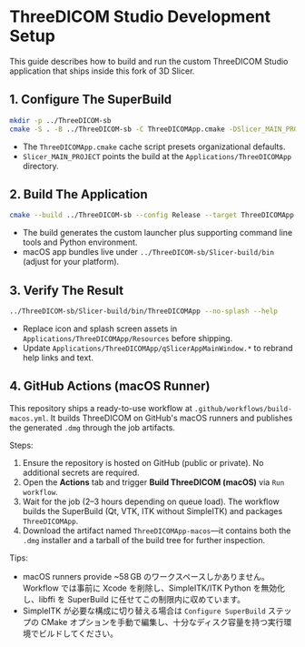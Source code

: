 # ThreeDICOM Studio Development Setup

This guide describes how to build and run the custom ThreeDICOM Studio application that ships inside this fork of 3D Slicer.

## 1. Configure The SuperBuild

```bash
mkdir -p ../ThreeDICOM-sb
cmake -S . -B ../ThreeDICOM-sb -C ThreeDICOMApp.cmake -DSlicer_MAIN_PROJECT=ThreeDICOMApp
```

- The `ThreeDICOMApp.cmake` cache script presets organizational defaults.
- `Slicer_MAIN_PROJECT` points the build at the `Applications/ThreeDICOMApp` directory.

## 2. Build The Application

```bash
cmake --build ../ThreeDICOM-sb --config Release --target ThreeDICOMApp
```

- The build generates the custom launcher plus supporting command line tools and Python environment.
- macOS app bundles live under `../ThreeDICOM-sb/Slicer-build/bin` (adjust for your platform).

## 3. Verify The Result

```bash
../ThreeDICOM-sb/Slicer-build/bin/ThreeDICOMApp --no-splash --help
```

- Replace icon and splash screen assets in `Applications/ThreeDICOMApp/Resources` before shipping.
- Update `Applications/ThreeDICOMApp/qSlicerAppMainWindow.*` to rebrand help links and text.

## 4. GitHub Actions (macOS Runner)

This repository ships a ready-to-use workflow at `.github/workflows/build-macos.yml`. It builds ThreeDICOM on GitHub's macOS runners and publishes the generated `.dmg` through the job artifacts.

Steps:

1. Ensure the repository is hosted on GitHub (public or private). No additional secrets are required.
2. Open the **Actions** tab and trigger **Build ThreeDICOM (macOS)** via `Run workflow`.
3. Wait for the job (2–3 hours depending on queue load). The workflow builds the SuperBuild (Qt, VTK, ITK without SimpleITK) and packages `ThreeDICOMApp`.
4. Download the artifact named `ThreeDICOMApp-macos`—it contains both the `.dmg` installer and a tarball of the build tree for further inspection.

Tips:

- macOS runners provide ~58 GB のワークスペースしかありません。Workflow では事前に Xcode を削除し、SimpleITK/ITK Python を無効化し、libffi を SuperBuild に任せてこの制限内に収めています。
- SimpleITK が必要な構成に切り替える場合は `Configure SuperBuild` ステップの CMake オプションを手動で編集し、十分なディスク容量を持つ実行環境でビルドしてください。
